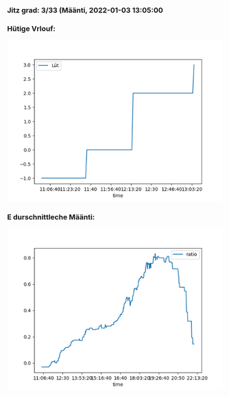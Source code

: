 ### Jitz grad: 3/33 (Määnti, 2022-01-03 13:05:00

### Hütige Vrlouf:
![Graph](Today.png)

### E durschnittleche Määnti:
![Graph](Määnti.png)